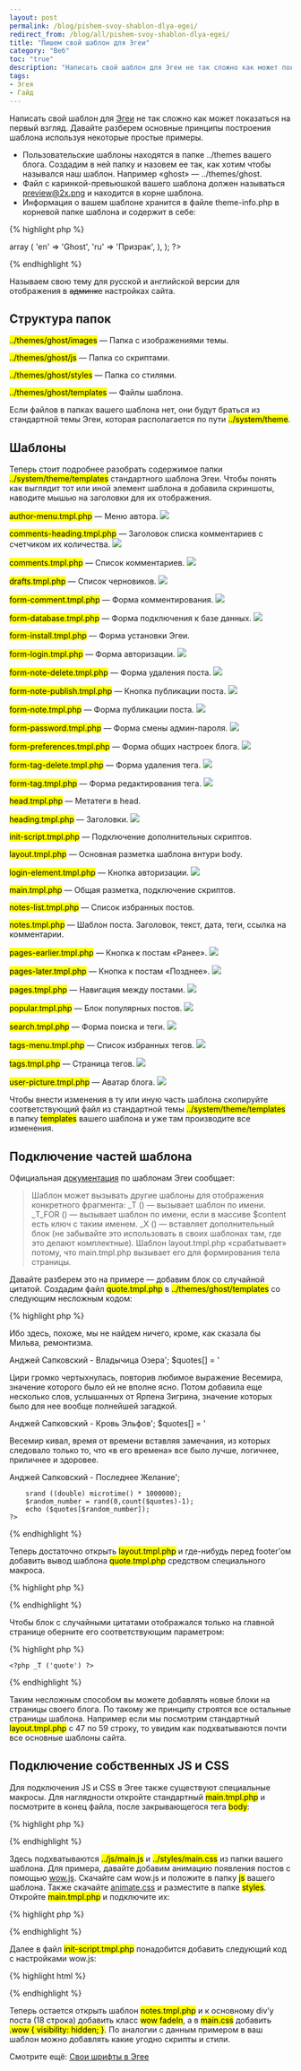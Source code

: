 ```yaml
---
layout: post
permalink: /blog/pishem-svoy-shablon-dlya-egei/
redirect_from: /blog/all/pishem-svoy-shablon-dlya-egei/
title: "Пишем свой шаблон для Эгеи"
category: "Веб"
toc: "true"
description: "Написать свой шаблон для Эгеи не так сложно как может показаться на первый взгляд. Давайте разберем основные принципы построения шаблона используя некоторые простые примеры."
tags:
- Эгея
- Гайд
---
```


Написать свой шаблон для [Эгеи](http://blogengine.ru) не так сложно как может показаться на первый взгляд. Давайте разберем основные принципы построения шаблона используя некоторые простые примеры.

* Пользовательские шаблоны находятся в папке ../themes вашего блога. Создадим в ней папку и назовем ее так, как хотим чтобы назывался наш шаблон. Например «ghost» — ../themes/ghost.
* Файл с каринкой-превьюшкой вашего шаблона должен называться preview@2x.png и находится в корне шаблона.
* Информация о вашем шаблоне хранится в файле theme-info.php в корневой папке шаблона и содержит в себе:

{% highlight php %}
<?php return array (
    'display_name' => array (
        'en' => 'Ghost',
        'ru' => 'Призрак',
    ),
); ?>
{% endhighlight %}

Называем свою тему для русской и английской версии для отображения в ~~админке~~ настройках сайта.

## Структура папок

<div block>
<p><mark>../themes/ghost/images</mark> — Папка с изображениями темы.</p>
<p><mark>../themes/ghost/js</mark> — Папка со скриптами.</p>
<p><mark>../themes/ghost/styles</mark> — Папка со стилями.</p>
<p><mark>../themes/ghost/templates</mark> — Файлы шаблона.</p>
</div>

Если файлов в папках вашего шаблона нет, они будут браться из стандартной темы Эгеи, которая располагается по пути <mark>../system/theme</mark>.

## Шаблоны

Теперь стоит подробнее разобрать содержимое папки <mark>../system/theme/templates</mark> стандартного шаблона Эгеи. Чтобы понять как выглядит тот или иной элемент шаблона я добавила скриншоты, наводите мышью на заголовки для их отображения.

<div base>
<p pic><mark>author-menu.tmpl.php</mark> — Меню автора.
<img src="http://i.imgur.com/Xixlisq.png"/></p>
<p pic><mark>comments-heading.tmpl.php</mark> — Заголовок списка комментариев с счетчиком их количества.
<img src="http://i.imgur.com/j4FJTYb.png"/></p>
<p pic><mark>comments.tmpl.php</mark> — Список комментариев.
<img src="http://i.imgur.com/aBRjPgN.png"/></p>
<p pic><mark>drafts.tmpl.php</mark> — Список черновиков.
<img src="http://i.imgur.com/y5rRFnl.png"/></p>
<p pic><mark>form-comment.tmpl.php</mark> — Форма комментирования.
<img src="http://i.imgur.com/k9i1Fiq.png"/></p>
<p pic><mark>form-database.tmpl.php</mark> — Форма подключения к базе данных.
<img src="http://i.imgur.com/yLs600v.png"/></p>
<p pic><mark>form-install.tmpl.php</mark> — Форма установки Эгеи.</p>
<p pic><mark>form-login.tmpl.php</mark> — Форма авторизации.
<img src="http://i.imgur.com/s25cnt0.png"/></p>
<p pic><mark>form-note-delete.tmpl.php</mark> — Форма удаления поста.
<img src="http://i.imgur.com/9odhCTC.png"/></p>
<p pic><mark>form-note-publish.tmpl.php</mark> — Кнопка публикации поста.
<img src="http://i.imgur.com/Oteslpu.png"/></p>
<p pic><mark>form-note.tmpl.php</mark> — Форма публикации поста.
<img src="http://i.imgur.com/YibeAcF.png"/></p>
<p pic><mark>form-password.tmpl.php</mark> — Форма смены админ-пароля.
<img src="http://i.imgur.com/E6Y6Hdk.png"/></p>
<p pic><mark>form-preferences.tmpl.php</mark> — Форма общих настроек блога.
<img src="http://i.imgur.com/TT6aEAI.png"/></p>
<p pic><mark>form-tag-delete.tmpl.php</mark> — Форма удаления тега.
<img src="http://i.imgur.com/qnX41i4.png"/></p>
<p pic><mark>form-tag.tmpl.php</mark> — Форма редактирования тега.
<img src="http://i.imgur.com/hSugesE.png"/></p>
<p pic><mark>head.tmpl.php</mark> — Метатеги в head.</p>
<p pic><mark>heading.tmpl.php</mark> — Заголовки.
<img src="http://i.imgur.com/ErKitlN.png"/></p>
<p pic><mark>init-script.tmpl.php</mark> — Подключение дополнительных скриптов.</p>
<p pic><mark>layout.tmpl.php</mark> — Основная разметка шаблона внтури body.</p>
<p pic><mark>login-element.tmpl.php</mark> — Кнопка авторизации.
<img src="http://i.imgur.com/n6AasoE.png"/></p>
<p pic><mark>main.tmpl.php</mark> — Общая разметка, подключение скриптов.</p>
<p pic><mark>notes-list.tmpl.php</mark> — Список избранных постов.</p>
<p pic><mark>notes.tmpl.php</mark> — Шаблон поста. Заголовок, текст, дата, теги, ссылка на комментарии.</p>
<p pic><mark>pages-earlier.tmpl.php</mark> — Кнопка к постам «Ранее».
<img src="http://i.imgur.com/Wjgz62o.png"/></p>
<p pic><mark>pages-later.tmpl.php</mark> — Кнопка к постам «Позднее».
<img src="http://i.imgur.com/g0uovmp.png"/></p>
<p pic><mark>pages.tmpl.php</mark> — Навигация между постами.
<img src="http://i.imgur.com/wFFluuo.png"/></p>
<p pic><mark>popular.tmpl.php</mark> — Блок популярных постов.
<img src="http://i.imgur.com/ZEmPi29.png"/></p>
<p pic><mark>search.tmpl.php</mark> — Форма поиска и теги.
<img src="http://i.imgur.com/P7mrga1.png"/></p>
<p pic><mark>tags-menu.tmpl.php</mark> — Список избранных тегов.
<img src="http://i.imgur.com/RHERlFp.png"/></p>
<p pic><mark>tags.tmpl.php</mark> — Страница тегов.
<img src="http://i.imgur.com/t5bEc9V.png"/></p>
<p pic><mark>user-picture.tmpl.php</mark> — Аватар блога.
<img src="http://i.imgur.com/e65kuj9.png"/></p>
</div>

Чтобы внести изменения в ту или иную часть шаблона скопируйте соответствующий файл из стандартной темы <mark>../system/theme/templates</mark> в папку <mark>templates</mark> вашего шаблона и уже там производите все изменения.

## Подключение частей шаблона

Официальная [документация](https://docs.google.com/document/d/1yn7KCHq47oli7IH--skhymjjj2OSlXjcyGOxZ2ZEPeA/edit#heading=h.j2h2wr6xhlie) по шаблонам Эгеи сообщает:

> Шаблон может вызывать другие шаблоны для отображения конкретного фрагмента:
> _T () — вызывает шаблон по имени.
> _T_FOR () — вызывает шаблон по имени, если в массиве $content есть ключ с таким именем.
> _X () — вставляет дополнительный блок (не забывайте это использовать в своих шаблонах там, где это делают комплектные).
> Шаблон layout.tmpl.php «срабатывает» потому, что main.tmpl.php вызывает его для формирования тела страницы.

Давайте разберем это на примере — добавим блок со случайной цитатой. Создадим файл <mark>quote.tmpl.php</mark> в <mark>../themes/ghost/templates</mark> со следующим несложным кодом:

{% highlight php %}
<div class="e2-quote">
    <?php
        $quotes[] = '
        <p>Ибо здесь, похоже, мы не найдем ничего, кроме, как сказала бы Мильва, ремонтизма.</p>
        <span>Анджей Сапковский - Владычица Озера</span>';
        $quotes[] = '
        <p>Цири громко чертыхнулась, повторив любимое выражение Весемира, значение которого было ей не вполне ясно. Потом добавила еще несколько слов, услышанных от Ярпена Зигрина, значение которых было для нее вообще полнейшей загадкой.</p>
        <span>Анджей Сапковский - Кровь Эльфов</span>';
        $quotes[] = '
        <p>Весемир кивал, время от времени вставляя замечания, из которых следовало только то, что «в его времена» все было лучше, логичнее, приличнее и здоровее.</p>
        <span>Анджей Сапковский - Последнее Желание</span>';

        srand ((double) microtime() * 1000000);
        $random_number = rand(0,count($quotes)-1);
        echo ($quotes[$random_number]);
    ?>
</div>
{% endhighlight %}

Теперь достаточно открыть <mark>layout.tmpl.php</mark> и где-нибудь перед footer’ом добавить вывод шаблона <mark>quote.tmpl.php</mark> средством специального макроса.

{% highlight php %}
<?php _T ('quote') ?>
{% endhighlight %}

Чтобы блок с случайными цитатами отображался только на главной странице оберните его соответствующим параметром:

{% highlight php %}
<?php if ($content['class'] == 'frontpage') { ?>
    <?php _T ('quote') ?>
<?php } ?>
{% endhighlight %}

Таким несложным способом вы можете добавлять новые блоки на страницы своего блога. По такому же принципу строятся все остальные страницы шаблона. Например если мы посмотрим стандартный <mark>layout.tmpl.php</mark> с 47 по 59 строку, то увидим как подхватываются почти все основные шаблоны сайта.

## Подключение собственных JS и CSS

Для подключения JS и CSS в Эгее также существуют специальные макросы. Для наглядности откройте стандартный <mark>main.tmpl.php</mark> и посмотрите в конец файла, после закрывающегося тега <mark>body</mark>:

{% highlight php %}
<?php _CSS ('main') ?>
<?php _JS ('main') ?>
{% endhighlight %}

Здесь подхватываются <mark>../js/main.js</mark> и <mark>../styles/main.css</mark> из папки вашего шаблона. Для примера, давайте добавим анимацию появления постов с помощью [wow.js](https://github.com/matthieua/WOW). Скачайте сам wow.js и положите в папку <mark>js</mark> вашего шаблона. Также скачайте [animate.css](https://github.com/daneden/animate.css) и разместите в папке <mark>styles</mark>. Откройте <mark>main.tmpl.php</mark> и подключите их:

{% highlight php %}
<?php _CSS ('animate') ?>
<?php _JS ('wow') ?>
{% endhighlight %}

Далее в файл <mark>init-script.tmpl.php</mark> понадобится добавить следующий код с настройками wow.js:

{% highlight html %}
<script type="text/javascript">
    var wow = new WOW(
        {
            boxClass: 'wow',
            animateClass: 'animated',
            offset: 0,
            mobile: true,
            live: true,
            callback: function(box) {
            },
            scrollContainer: null
        }
    );
    wow.init();
</script>
{% endhighlight %}

<p main>Теперь остается открыть шаблон <mark>notes.tmpl.php</mark> и к основному div’у поста (18 строка) добавить класс <mark>wow fadeIn</mark>, а в <mark>main.css</mark> добавить <mark>.wow { visibility: hidden; }</mark>. По аналогии с данным примером в ваш шаблон можно добавлять какие угодно скрипты и стили.</p>

<p aside>Смотрите ещё: <a href="{{ site.baseurl }}/blog/svoi-shrifty-v-egee/">Свои шрифты в Эгее</a></p>
